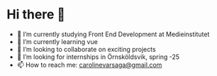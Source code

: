 # Hi there 👋

- 🔭 I’m currently studying Front End Development at Medieinstitutet
- 🌱 I’m currently learning vue
- 👯 I’m looking to collaborate on exciting projects
- 🤔 I’m looking for internships in Örnsköldsvik, spring -25
- 📫 How to reach me: carolinevarsaga@gmail.com

